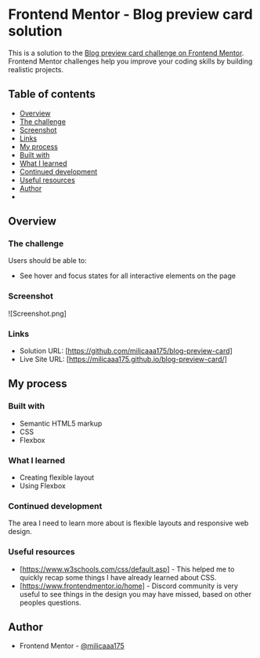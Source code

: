 # Frontend Mentor - Blog preview card solution

This is a solution to the [Blog preview card challenge on Frontend Mentor](https://www.frontendmentor.io/challenges/blog-preview-card-ckPaj01IcS). Frontend Mentor challenges help you improve your coding skills by building realistic projects.

## Table of contents

- [Overview](#overview)
- [The challenge](#the-challenge)
- [Screenshot](#screenshot)
- [Links](#links)
- [My process](#my-process)
- [Built with](#built-with)
- [What I learned](#what-i-learned)
- [Continued development](#continued-development)
- [Useful resources](#useful-resources)
- [Author](#author)
- 
## Overview

### The challenge

Users should be able to:
- See hover and focus states for all interactive elements on the page

### Screenshot

![Screenshot.png]

### Links

- Solution URL: [https://github.com/milicaaa175/blog-preview-card]
- Live Site URL: [https://milicaaa175.github.io/blog-preview-card/]

## My process

### Built with

- Semantic HTML5 markup
- CSS
- Flexbox

### What I learned

- Creating flexible layout
- Using Flexbox

### Continued development

The area I need to learn more about is flexible layouts and responsive web design.

### Useful resources

- [https://www.w3schools.com/css/default.asp] - This helped me  to quickly recap some things I have already learned about CSS.
- [https://www.frontendmentor.io/home] - Discord community is very useful to see things in the design you may have missed, based on other peoples questions.

## Author

- Frontend Mentor - [@milicaaa175](https://www.frontendmentor.io/profile/milicaaa175)